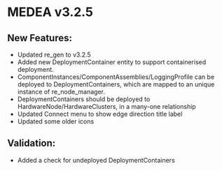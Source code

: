 # MEDEA v3.2.5
## New Features:
* Updated re_gen to v3.2.5
* Added new DeploymentContainer entity to support containerised deployment. 
 * ComponentInstances/ComponentAssemblies/LoggingProfile can be deployed to DeploymentContainers, which are mapped to an unique instance of re_node_manager.
 * DeploymentContainers should be deployed to HardwareNode/HardwareClusters, in a many-one relationship
* Updated Connect menu to show edge direction title label
* Updated some older icons

## Validation:
* Added a check for undeployed DeploymentContainers